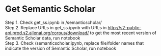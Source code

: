 # Get Semantic Scholar

Step 1. Check get_ss.ipynb in /semanticscholar/    
Step 2. Replace URLs in get_ss.ipynb with URLs in http://s2-public-api.prod.s2.allenai.org/corpus/download/ to get the most recent version of Semantic Scholar data, run notebook      
Step 3. Check /semanticscholar.ipynb, replace file/folder names that indicate the version of Semantic Scholar, run notebook      
